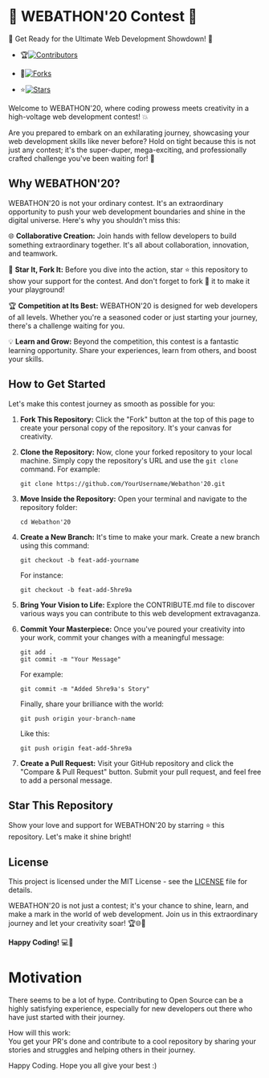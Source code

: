 # 🎉 WEBATHON'20 Contest 🚀

🌟 Get Ready for the Ultimate Web Development Showdown! 🌟


- 🏆[![Contributors](https://img.shields.io/badge/Contributors-119-brightgreen.svg)]()

- 🏁[![Forks](https://img.shields.io/badge/Forks-127-blue.svg)]()
  
- ⭐[![Stars](https://img.shields.io/badge/Stars-37-yellow.svg)]()


Welcome to WEBATHON'20, where coding prowess meets creativity in a high-voltage web development contest! 💥

Are you prepared to embark on an exhilarating journey, showcasing your web development skills like never before? Hold on tight because this is not just any contest; it's the super-duper, mega-exciting, and professionally crafted challenge you've been waiting for! 🚀

## Why WEBATHON'20?

WEBATHON'20 is not your ordinary contest. It's an extraordinary opportunity to push your web development boundaries and shine in the digital universe. Here's why you shouldn't miss this:

🌐 **Collaborative Creation:** Join hands with fellow developers to build something extraordinary together. It's all about collaboration, innovation, and teamwork.

🌟 **Star It, Fork It:** Before you dive into the action, star ⭐ this repository to show your support for the contest. And don't forget to fork 🍴 it to make it your playground!

🏆 **Competition at Its Best:** WEBATHON'20 is designed for web developers of all levels. Whether you're a seasoned coder or just starting your journey, there's a challenge waiting for you.

💡 **Learn and Grow:** Beyond the competition, this contest is a fantastic learning opportunity. Share your experiences, learn from others, and boost your skills.

## How to Get Started

Let's make this contest journey as smooth as possible for you:

1. **Fork This Repository:** Click the "Fork" button at the top of this page to create your personal copy of the repository. It's your canvas for creativity.

2. **Clone the Repository:** Now, clone your forked repository to your local machine. Simply copy the repository's URL and use the `git clone` command. For example:

   ```shell
   git clone https://github.com/YourUsername/Webathon'20.git
   ```

3. **Move Inside the Repository:** Open your terminal and navigate to the repository folder:

   ```shell
   cd Webathon'20
   ```

4. **Create a New Branch:** It's time to make your mark. Create a new branch using this command:

   ```shell
   git checkout -b feat-add-yourname
   ```

   For instance:

   ```shell
   git checkout -b feat-add-5hre9a
   ```

5. **Bring Your Vision to Life:** Explore the CONTRIBUTE.md file to discover various ways you can contribute to this web development extravaganza.

6. **Commit Your Masterpiece:** Once you've poured your creativity into your work, commit your changes with a meaningful message:

   ```shell
   git add .
   git commit -m "Your Message"
   ```

   For example:

   ```shell
   git commit -m "Added 5hre9a's Story"
   ```

   Finally, share your brilliance with the world:

   ```shell
   git push origin your-branch-name
   ```

   Like this:

   ```shell
   git push origin feat-add-5hre9a
   ```

7. **Create a Pull Request:** Visit your GitHub repository and click the "Compare & Pull Request" button. Submit your pull request, and feel free to add a personal message.

## Star This Repository

Show your love and support for WEBATHON'20 by starring ⭐ this repository. Let's make it shine bright!

## License

This project is licensed under the MIT License - see the [LICENSE](LICENSE) file for details.

WEBATHON'20 is not just a contest; it's your chance to shine, learn, and make a mark in the world of web development. Join us in this extraordinary journey and let your creativity soar! 🏆🌐🚀

**Happy Coding!** 💻🎉

# Motivation

There seems to be a lot of hype. Contributing to Open Source can be a highly satisfying experience, especially for new developers out there who have just started with their journey.

How will this work:  
You get your PR's done and contribute to a cool repository by sharing your stories and struggles and helping others in their journey.

Happy Coding. Hope you all give your best :)


